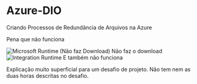 # Azure-DIO
Criando Processos de Redundância de Arquivos na Azure

Pena que não funciona

![Microsoft Runtime (Não faz Download)](https://github.com/user-attachments/assets/5f64b5a2-36a2-4dec-8839-8a8d0ecb43f7)
Não faz o download
![Integration Runtime](https://github.com/user-attachments/assets/095120bd-6e40-4dac-84d4-599d87bb2685)
E também não funciona

Explicação muito superficial para um desafio de projeto. Não tem nem as duas horas descritas no desafio.
